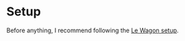 # Setup

Before anything, I recommend following the [Le Wagon setup](https://github.com/lewagon/setup/).
